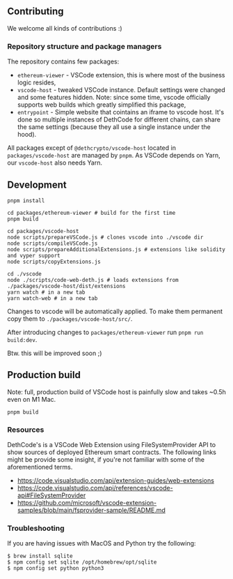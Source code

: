 ## Contributing

We welcome all kinds of contributions :)

### Repository structure and package managers

The repository contains few packages:

- `ethereum-viewer` - VSCode extension, this is where most of the business logic
  resides,
- `vscode-host` - tweaked VSCode instance. Default settings were changed and
  some features hidden. Note: since some time, vscode officially supports web
  builds which greatly simplified this package,
- `entrypoint` - Simple website that cointains an iframe to vscode host. It's
  done so multiple instances of DethCode for different chains, can share the
  same settings (because they all use a single instance under the hood).

All packages except of `@dethcrypto/vscode-host` located in
`packages/vscode-host` are managed by `pnpm`. As VSCode depends on Yarn, our
`vscode-host` also needs Yarn.

## Development

```
pnpm install

cd packages/ethereum-viewer # build for the first time
pnpm build

cd packages/vscode-host
node scripts/prepareVSCode.js # clones vscode into ./vscode dir
node scripts/compileVSCode.js
node scripts/prepareAdditionalExtensions.js # extensions like solidity and vyper support
node scripts/copyExtensions.js

cd ./vscode
node ./scripts/code-web-deth.js # loads extensions from ./packages/vscode-host/dist/extensions
yarn watch # in a new tab
yarn watch-web # in a new tab
```

Changes to vscode will be automatically applied. To make them permanent copy
them to `./packages/vscode-host/src/`.

After introducing changes to `packages/ethereum-viewer` run
`pnpm run build:dev`.

Btw. this will be improved soon ;)

## Production build

Note: full, production build of VSCode host is painfully slow and takes ~0.5h
even on M1 Mac.

```
pnpm build
```

### Resources

DethCode's is a VSCode Web Extension using FileSystemProvider API to show
sources of deployed Ethereum smart contracts. The following links might be
provide some insight, if you're not familiar with some of the aforementioned
terms.

- https://code.visualstudio.com/api/extension-guides/web-extensions
- https://code.visualstudio.com/api/references/vscode-api#FileSystemProvider
- https://github.com/microsoft/vscode-extension-samples/blob/main/fsprovider-sample/README.md

### Troubleshooting

If you are having issues with MacOS and Python try the following:

```
$ brew install sqlite
$ npm config set sqlite /opt/homebrew/opt/sqlite
$ npm config set python python3
```
